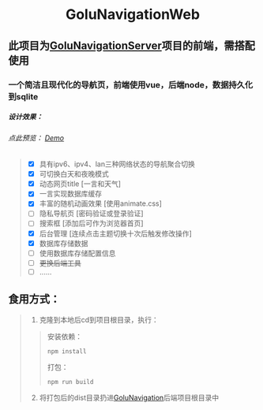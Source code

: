 <h1 style="text-align: center;">GoluNavigationWeb</h1>

## 此项目为[GoluNavigationServer](https://github.com/Go-lu/GoluNavigationServer)项目的前端，需搭配使用
### 一个简洁且现代化的导航页，前端使用vue，后端node，数据持久化到sqlite

##### 设计效果：
###### _点此预览： [Demo](http://demo.nav.golu.top)_
> - [x] 具有ipv6、ipv4、lan三种网络状态的导航聚合切换
> - [x] 可切换白天和夜晚模式
> - [x] 动态网页title [一言和天气]
> - [x] 一言实现数据库缓存
> - [x] 丰富的随机动画效果 [使用animate.css]
> - [ ] 隐私导航页 [密码验证或登录验证]
> - [ ] 搜索框 [添加后可作为浏览器首页]
> - [x] 后台管理 [连续点击主题切换十次后触发修改操作]
> - [x] 数据库存储数据
> - [ ] 使用数据库存储配置信息
> - [ ] ~~更换后端工具~~
> - [ ] ......
 
## 食用方式：
> 1. 克隆到本地后cd到项目根目录，执行：
>   > 
>   >  安装依赖：
>   >
>   > `npm install`
>   > 
>   >  打包：
>   >
>   >  `npm run build` 
> 2. 将打包后的dist目录扔进[GoluNavigation](https://github.com/Go-lu/GoluNavigationServer)后端项目根目录中
